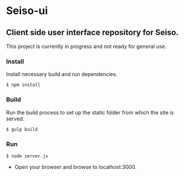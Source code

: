 # Seiso-ui
## Client side user interface repository for Seiso.

This project is currently in progress and not ready for general use. 

### Install

Install necessary build and run dependencies.

```
$ npm install
```

### Build

Run the build process to set up the static folder from which the site is served.

```
$ gulp build
```

### Run

```
$ node server.js
```

- Open your browser and browse to localhost:3000.

